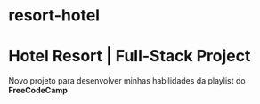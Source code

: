 # resort-hotel

<h1>Hotel Resort | Full-Stack Project</h1>

<p>Novo projeto para desenvolver minhas habilidades da playlist do <b>FreeCodeCamp</b></p>


